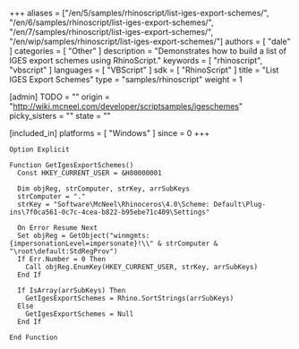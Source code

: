 +++
aliases = ["/en/5/samples/rhinoscript/list-iges-export-schemes/", "/en/6/samples/rhinoscript/list-iges-export-schemes/", "/en/7/samples/rhinoscript/list-iges-export-schemes/", "/en/wip/samples/rhinoscript/list-iges-export-schemes/"]
authors = [ "dale" ]
categories = [ "Other" ]
description = "Demonstrates how to build a list of IGES export schemes using RhinoScript."
keywords = [ "rhinoscript", "vbscript" ]
languages = [ "VBScript" ]
sdk = [ "RhinoScript" ]
title = "List IGES Export Schemes"
type = "samples/rhinoscript"
weight = 1

[admin]
TODO = ""
origin = "http://wiki.mcneel.com/developer/scriptsamples/igeschemes"
picky_sisters = ""
state = ""

[included_in]
platforms = [ "Windows" ]
since = 0
+++

```vbnet
Option Explicit

Function GetIgesExportSchemes()
  Const HKEY_CURRENT_USER = &H80000001

  Dim objReg, strComputer, strKey, arrSubKeys
  strComputer = "."
  strKey = "Software\McNeel\Rhinoceros\4.0\Scheme: Default\Plug-ins\7f0ca561-0c7c-4cea-b822-b95ebe71c409\Settings"

  On Error Resume Next   
  Set objReg = GetObject("winmgmts:{impersonationLevel=impersonate}!\\" & strComputer & "\root\default:StdRegProv")
  If Err.Number = 0 Then
    Call objReg.EnumKey(HKEY_CURRENT_USER, strKey, arrSubKeys)
  End If

  If IsArray(arrSubKeys) Then
    GetIgesExportSchemes = Rhino.SortStrings(arrSubKeys)
  Else
    GetIgesExportSchemes = Null
  End If

End Function
```
